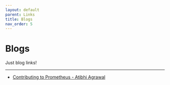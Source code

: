 ```yaml
---
layout: default
parent: Links
title: Blogs
nav_order: 5
---
```


# Blogs

Just blog links!

---

- [Contributing to Prometheus - Atibhi Agrawal](https://atibhiagrawal.medium.com/contributing-to-prometheus-2bf35bd28256)

